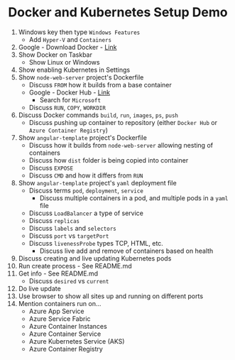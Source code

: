 # Docker and Kubernetes Setup Demo

1. Windows key then type ```Windows Features```
    * Add ```Hyper-V``` and ```Containers```
2. Google - Download Docker - [Link](https://docs.docker.com/docker-for-windows/install/)
3. Show Docker on Taskbar
    * Show Linux or Windows
4. Show enabling Kubernetes in Settings
5. Show ```node-web-server``` project's Dockerfile
    * Discuss ```FROM``` how it builds from a base container
    * Google - Docker Hub - [Link](https://hub.docker.com/)
      * Search for ```Microsoft```
    * Discuss ```RUN```, ```COPY```, ```WORKDIR```
6. Discuss Docker commands ```build```, ```run```, ```images```, ```ps```, ```push```
    * Discuss pushing up container to repository (either ```Docker Hub``` or ```Azure Container Registry```)
7. Show ```angular-template``` project's Dockerfile
    * Discuss how it builds from ```node-web-server``` allowing nesting of containers
    * Discuss how ```dist``` folder is being copied into container
    * Discuss ```EXPOSE```
    * Discuss ```CMD``` and how it differs from ```RUN```
8. Show ```angular-template``` project's ```yaml``` deployment file
    * Discuss terms ```pod```, ```deployment```, ```service```
      * Discuss multiple containers in a pod, and multiple pods in a ```yaml``` file
    * Discuss ```LoadBalancer``` a type of service
    * Discuss ```replicas```
    * Discuss ```labels``` and ```selectors```
    * Discuss ```port``` vs ```targetPort```
    * Discuss ```livenessProbe``` types TCP, HTML, etc.
      * Discuss live add and remove of containers based on health
9. Discuss creating and live updating Kubernetes pods
10. Run create process - See README.md
11. Get info - See README.md
    * Discuss ```desired``` vs ```current```
12. Do live update
13. Use browser to show all sites up and running on different ports
14. Mention containers run on...
    * Azure App Service
    * Azure Service Fabric
    * Azure Container Instances
    * Azure Container Service
    * Azure Kubernetes Service (AKS)
    * Azure Container Registry